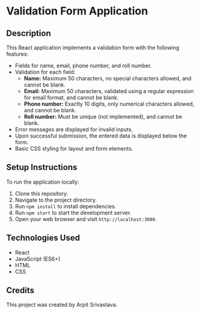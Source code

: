 # Validation Form Application

## Description

This React application implements a validation form with the following features:

- Fields for name, email, phone number, and roll number.
- Validation for each field:
  - **Name:** Maximum 50 characters, no special characters allowed, and cannot be blank.
  - **Email:** Maximum 50 characters, validated using a regular expression for email format, and cannot be blank.
  - **Phone number:** Exactly 10 digits, only numerical characters allowed, and cannot be blank.
  - **Roll number:** Must be unique (not implemented), and cannot be blank.
- Error messages are displayed for invalid inputs.
- Upon successful submission, the entered data is displayed below the form.
- Basic CSS styling for layout and form elements.

## Setup Instructions

To run the application locally:

1. Clone this repository.
2. Navigate to the project directory.
3. Run `npm install` to install dependencies.
4. Run `npm start` to start the development server.
5. Open your web browser and visit `http://localhost:3000`.

## Technologies Used

- React
- JavaScript (ES6+)
- HTML
- CSS

## Credits

This project was created by Arpit Srivastava.

